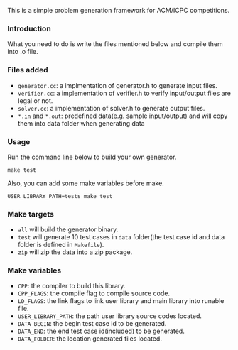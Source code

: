 This is a simple problem generation framework for ACM/ICPC competitions.

### Introduction
What you need to do is write the files mentioned below and compile them into .o file.

### Files added
  - `generator.cc`: a implmentation of generator.h to generate input files.
  - `verifier.cc`: a implementation of verifier.h to verify input/output files are legal or not.
  - `solver.cc`: a implementation of solver.h to generate output files.
  - `*.in` and `*.out`: predefined data(e.g. sample input/output) and will copy them
into data folder when generating data

### Usage
Run the command line below to build your own generator.
```
make test
```

Also, you can add some make variables before make.
```
USER_LIBRARY_PATH=tests make test
```

### Make targets
  - `all` will build the generator binary.
  - `test` will generate 10 test cases in `data` folder(the test case id and
data folder is defined in `Makefile`).
  - `zip` will zip the data into a zip package.

### Make variables
  - `CPP`: the compiler to build this library.
  - `CPP_FLAGS`: the compile flag to compile source code.
  - `LD_FLAGS`: the link flags to link user library and main library into runable file.
  - `USER_LIBRARY_PATH`: the path user library source codes located.
  - `DATA_BEGIN`: the begin test case id to be generated.
  - `DATA_END`: the end test case id(included) to be generated.
  - `DATA_FOLDER`: the location generated files located.

